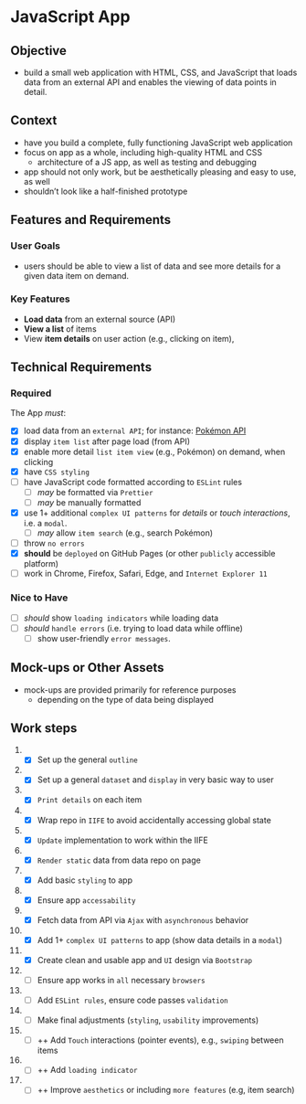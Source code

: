 
# JavaScript App
## Objective
 - build a small web application with HTML, CSS, and JavaScript that loads
data from an external API and enables the viewing of data points in detail.
## Context
 - have you build a complete, fully functioning JavaScript web application
 - focus on app as a whole, including high-quality HTML and CSS
   - architecture of a JS app, as well as testing and debugging
 - app should not only work, but be aesthetically pleasing and easy to use, as well
 - shouldn’t look like a half-finished prototype

## Features and Requirements

### User Goals
- users should be able to view a list of data and see more details for a given data item on demand.
### Key Features
  - **Load data** from an external source (API)
  - **View a list** of items
  - View **item details** on user action (e.g., clicking on item), 

## Technical Requirements
### Required
 The App *must*:
 - [x] load data from an `external API`; for instance: [Pokémon API](https://pokeapi.co/)
 - [x] display `item list` after page load (from API)
 - [x] enable more detail `list item view` (e.g., Pokémon) on demand, when clicking
 - [x] have `CSS styling`
 - [ ] have JavaScript code formatted according to `ESLint` rules
   - [ ] *may* be formatted via `Prettier`
   - [ ] *may* be manually formatted
 - [x] use 1+ additional `complex UI patterns` for _details_ or _touch interactions_, i.e. a `modal`.
   - [ ] *may* allow `item search` (e.g., search Pokémon)
 - [ ] throw `no errors`
 - [x] **should** be `deployed` on GitHub Pages (or other `publicly` accessible platform)
 - [ ] work in Chrome, Firefox, Safari, Edge, and `Internet Explorer 11`

### Nice to Have
 - [ ] *should* show `loading indicators` while loading data
 - [ ] *should* `handle errors` (i.e. trying to load data while offline)
   - [ ] show user-friendly `error messages`.

## Mock-ups or Other Assets
 - mock-ups are provided primarily for reference purposes
   - depending on the type of data being displayed

## Work steps
 1. - [x] Set up the general `outline`
 2. - [x] Set up a general `dataset` and `display` in very basic way to user
 3. - [x] `Print details` on each item
 4. - [x] Wrap repo in `IIFE` to avoid accidentally accessing global state
 5. - [x] `Update` implementation to work within the IIFE
 6. - [x] `Render static` data from data repo on page
 7. - [x] Add basic `styling` to app
 8. - [x] Ensure app `accessability`
 9. - [x] Fetch data from API via `Ajax` with `asynchronous` behavior
 10. - [x] Add 1+ `complex UI patterns` to app (show data details in a `modal`)
 11. - [x] Create clean and usable app and `UI` design via `Bootstrap`
 12. - [ ] Ensure app works in `all` necessary `browsers`
 13. - [ ] Add `ESLint rules`, ensure code passes `validation`
 14. - [ ] Make final adjustments (`styling`, `usability` improvements)
 15. - [ ] ++ Add `Touch` interactions (pointer events), e.g., `swiping` between items
 16. - [ ] ++ Add `loading indicator`
 17. - [ ] ++ Improve `aesthetics` or including `more features` (e.g, item search)
